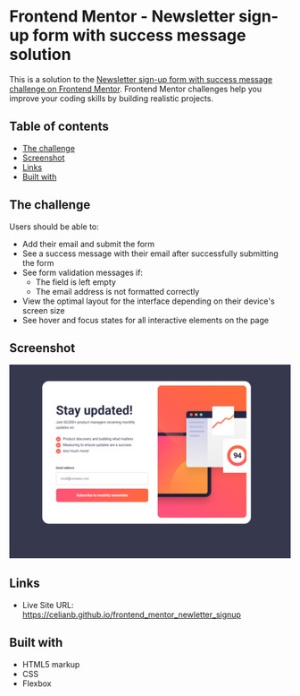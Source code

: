 # Frontend Mentor - Newsletter sign-up form with success message solution

This is a solution to the [Newsletter sign-up form with success message challenge on Frontend Mentor](https://www.frontendmentor.io/challenges/newsletter-signup-form-with-success-message-3FC1AZbNrv). Frontend Mentor challenges help you improve your coding skills by building realistic projects.

## Table of contents
- [The challenge](#the-challenge)
- [Screenshot](#screenshot)
- [Links](#links)
- [Built with](#built-with)


## The challenge

Users should be able to:

- Add their email and submit the form
- See a success message with their email after successfully submitting the form
- See form validation messages if:
  - The field is left empty
  - The email address is not formatted correctly
- View the optimal layout for the interface depending on their device's screen size
- See hover and focus states for all interactive elements on the page

## Screenshot

![](./screenshot.png)

## Links

- Live Site URL: https://celianb.github.io/frontend_mentor_newletter_signup

## Built with

- HTML5 markup
- CSS
- Flexbox
